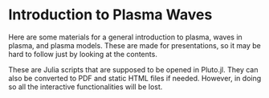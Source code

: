 # Introduction to Plasma Waves

Here are some materials for a general introduction to plasma, waves in plasma, and plasma models.
These are made for presentations, so it may be hard to follow just by looking at the contents.

These are Julia scripts that are supposed to be opened in Pluto.jl. They can also be converted to PDF and static HTML files if needed. However, in doing so all the interactive functionalities will be lost.
